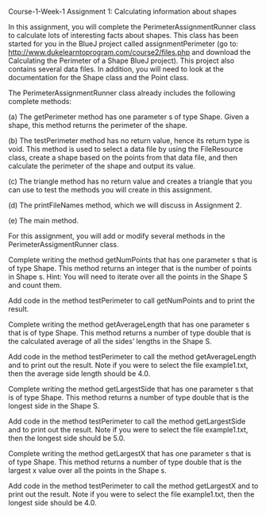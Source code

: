 Course-1-Week-1
Assignment 1: Calculating information about shapes

In this assignment, you will complete the PerimeterAssignmentRunner class to calculate lots of interesting facts about shapes. This class has been started for you in the BlueJ project called assignmentPerimeter (go to: http://www.dukelearntoprogram.com/course2/files.php and download the Calculating the Perimeter of a Shape BlueJ project). This project also contains several data files. In addition, you will need to look at the documentation for the Shape class and the Point class.

The PerimeterAssignmentRunner class already includes the following complete methods:

(a) The getPerimeter method has one parameter s of type Shape. Given a shape, this method returns the perimeter of the shape.

(b) The testPerimeter method has no return value, hence its return type is void. This method is used to select a data file by using the FileResource class, create a shape based on the points from that data file, and then calculate the perimeter of the shape and output its value.

(c) The triangle method has no return value and creates a triangle that you can use to test the methods you will create in this assignment.

(d) The printFileNames method, which we will discuss in Assignment 2.

(e) The main method.

For this assignment, you will add or modify several methods in the PerimeterAssigmentRunner class.

Complete writing the method getNumPoints that has one parameter s that is of type Shape. This method returns an integer that is the number of points in Shape s. Hint: You will need to iterate over all the points in the Shape S and count them.

Add code in the method testPerimeter to call getNumPoints and to print the result.

Complete writing the method getAverageLength that has one parameter s that is of type Shape. This method returns a number of type double that is the calculated average of all the sides’ lengths in the Shape S.

Add code in the method testPerimeter to call the method getAverageLength and to print out the result. Note if you were to select the file example1.txt, then the average side length should be 4.0.

Complete writing the method getLargestSide that has one parameter s that is of type Shape. This method returns a number of type double that is the longest side in the Shape S.

Add code in the method testPerimeter to call the method getLargestSide and to print out the result. Note if you were to select the file example1.txt, then the longest side should be 5.0.

Complete writing the method getLargestX that has one parameter s that is of type Shape. This method returns a number of type double that is the largest x value over all the points in the Shape s.

Add code in the method testPerimeter to call the method getLargestX and to print out the result. Note if you were to select the file example1.txt, then the longest side should be 4.0.
